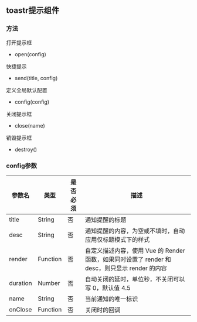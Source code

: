 ## toastr提示组件

### 方法

打开提示框
- open(config)

快捷提示
- send(title, config)

定义全局默认配置
- config(config)

关闭提示框
- close(name)

销毁提示框
- destroy()

### config参数

| 参数名 | 类型 | 是否必须 | 描述 |
| -------- | -------- | -------- | -------- |
| title     | String    | 否     | 通知提醒的标题	     |
| desc      | String    | 否     | 通知提醒的内容，为空或不填时，自动应用仅标题模式下的样式     |
| render    | Function  | 否     | 自定义描述内容，使用 Vue 的 Render 函数，如果同时设置了 render 和 desc，则只显示 render 的内容     |
| duration  | Number    | 否     | 自动关闭的延时，单位秒，不关闭可以写 0，默认值 4.5     |
| name      | String    | 否     | 当前通知的唯一标识    |
| onClose   | Function  | 否     | 关闭时的回调	     |


